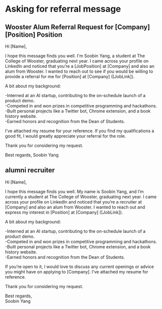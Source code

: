 # Asking for referral message

## Wooster Alum Referral Request for [Company] [Position] Position

Hi [Name],

I hope this message finds you well. I'm Soobin Yang, a student at The College of Wooster, graduating next year. I came across your profile on LinkedIn and noticed that you’re a [JobPosition] at [Company] and also an alum from Wooster. I wanted to reach out to see if you would be willing to provide a referral for me for [Position] at [Company] ([JobLink]).

A bit about my background:

-Interned at an AI startup, contributing to the on-schedule launch of a product demo.  
-Competed in and won prizes in competitive programming and hackathons.  
-Built personal projects like a Twitter bot, Chrome extension, and a book history website.  
-Earned honors and recognition from the Dean of Students.

I've attached my resume for your reference. If you find my qualifications a good fit, I would greatly appreciate your referral for the role.

Thank you for considering my request.

Best regards,
Soobin Yang

## alumni recruiter

Hi [Name],

I hope this message finds you well. My name is Soobin Yang, and I’m currently a student at The College of Wooster, graduating next year. I came across your profile on LinkedIn and noticed that you’re a recruiter at [Company] and also an alum from Wooster. I wanted to reach out and express my interest in [Position] at [Company] ([JobLink]).

A bit about my background:

-Interned at an AI startup, contributing to the on-schedule launch of a product demo.  
-Competed in and won prizes in competitive programming and hackathons.  
-Built personal projects like a Twitter bot, Chrome extension, and a book history website.  
-Earned honors and recognition from the Dean of Students.

If you’re open to it, I would love to discuss any current openings or advice you might have on applying to [Company]. I’ve attached my resume for reference.

Thank you for considering my request.

Best regards,  
Soobin Yang
